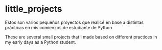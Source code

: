 # little_projects

Estos son varios pequeños proyectos que realicé en base a distintas prácticas en mis comienzos de estudiante de Python

These are several small projects that I made based on different practices in my early days as a Python student.
